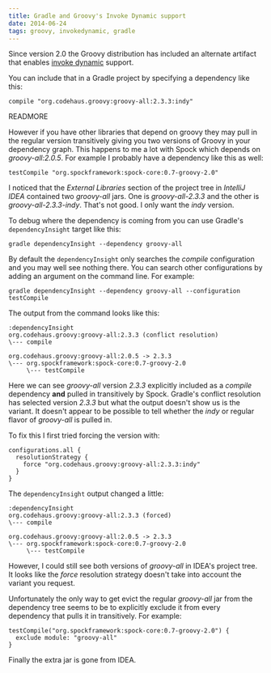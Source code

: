 ```yaml
---
title: Gradle and Groovy's Invoke Dynamic support
date: 2014-06-24
tags: groovy, invokedynamic, gradle
---
```


Since version 2.0 the Groovy distribution has included an alternate artifact that enables [invoke dynamic](http://docs.oracle.com/javase/7/docs/technotes/guides/vm/multiple-language-support.html#invokedynamic) support.

You can include that in a Gradle project by specifying a dependency like this:

    compile "org.codehaus.groovy:groovy-all:2.3.3:indy"

READMORE

However if you have other libraries that depend on groovy they may pull in the regular version transitively giving you two versions of Groovy in your dependency graph. This happens to me a lot with Spock which depends on _groovy-all:2.0.5_. For example I probably have a dependency like this as well:

    testCompile "org.spockframework:spock-core:0.7-groovy-2.0"

I noticed that the _External Libraries_ section of the project tree in _IntelliJ IDEA_ contained two _groovy-all_ jars. One is _groovy-all-2.3.3_ and the other is _groovy-all-2.3.3-indy_. That's not good. I only want the _indy_ version.

To debug where the dependency is coming from you can use Gradle's `dependencyInsight` target like this:

    gradle dependencyInsight --dependency groovy-all

By default the `dependencyInsight` only searches the _compile_ configuration and you may well see nothing there. You can search other configurations by adding an argument on the command line. For example:

    gradle dependencyInsight --dependency groovy-all --configuration testCompile

The output from the command looks like this:

    :dependencyInsight
    org.codehaus.groovy:groovy-all:2.3.3 (conflict resolution)
    \--- compile

    org.codehaus.groovy:groovy-all:2.0.5 -> 2.3.3
    \--- org.spockframework:spock-core:0.7-groovy-2.0
         \--- testCompile

Here we can see _groovy-all_ version _2.3.3_ explicitly included as a _compile_ dependency **and** pulled in transitively by Spock. Gradle's conflict resolution has selected version _2.3.3_ but what the output doesn't show us is the variant. It doesn't appear to be possible to tell whether the _indy_ or regular flavor of _groovy-all_ is pulled in.

To fix this I first tried forcing the version with:

    configurations.all {
      resolutionStrategy {
        force "org.codehaus.groovy:groovy-all:2.3.3:indy"
      }
    }

The `dependencyInsight` output changed a little:

    :dependencyInsight
    org.codehaus.groovy:groovy-all:2.3.3 (forced)
    \--- compile

    org.codehaus.groovy:groovy-all:2.0.5 -> 2.3.3
    \--- org.spockframework:spock-core:0.7-groovy-2.0
         \--- testCompile

However, I could still see both versions of _groovy-all_ in IDEA's project tree. It looks like the _force_ resolution strategy doesn't take into account the variant you request.

Unfortunately the only way to get evict the regular _groovy-all_ jar from the dependency tree seems to be to explicitly exclude it from every dependency that pulls it in transitively. For example:

    testCompile("org.spockframework:spock-core:0.7-groovy-2.0") {
      exclude module: "groovy-all"
    }

Finally the extra jar is gone from IDEA.
